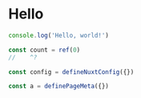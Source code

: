 # Hello

```ts twoslash
console.log('Hello, world!')
```

```ts twoslash
const count = ref(0)
//    ^?

const config = defineNuxtConfig({})

const a = definePageMeta({})
```
